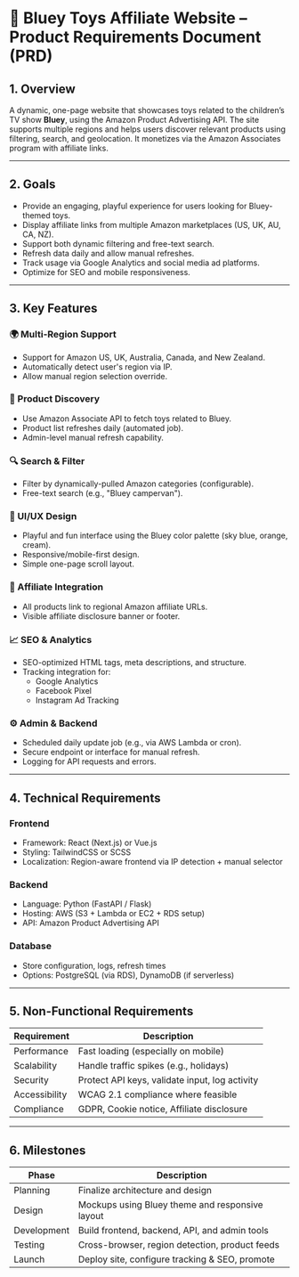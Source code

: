 # 🧸 Bluey Toys Affiliate Website – Product Requirements Document (PRD)

## 1. Overview

A dynamic, one-page website that showcases toys related to the children’s TV show **Bluey**, using the Amazon Product Advertising API. The site supports multiple regions and helps users discover relevant products using filtering, search, and geolocation. It monetizes via the Amazon Associates program with affiliate links.

---

## 2. Goals

- Provide an engaging, playful experience for users looking for Bluey-themed toys.
- Display affiliate links from multiple Amazon marketplaces (US, UK, AU, CA, NZ).
- Support both dynamic filtering and free-text search.
- Refresh data daily and allow manual refreshes.
- Track usage via Google Analytics and social media ad platforms.
- Optimize for SEO and mobile responsiveness.

---

## 3. Key Features

### 🌍 Multi-Region Support

- Support for Amazon US, UK, Australia, Canada, and New Zealand.
- Automatically detect user's region via IP.
- Allow manual region selection override.

### 🎁 Product Discovery

- Use Amazon Associate API to fetch toys related to Bluey.
- Product list refreshes daily (automated job).
- Admin-level manual refresh capability.

### 🔍 Search & Filter

- Filter by dynamically-pulled Amazon categories (configurable).
- Free-text search (e.g., "Bluey campervan").

### 📱 UI/UX Design

- Playful and fun interface using the Bluey color palette (sky blue, orange, cream).
- Responsive/mobile-first design.
- Simple one-page scroll layout.

### 💼 Affiliate Integration

- All products link to regional Amazon affiliate URLs.
- Visible affiliate disclosure banner or footer.

### 📈 SEO & Analytics

- SEO-optimized HTML tags, meta descriptions, and structure.
- Tracking integration for:
  - Google Analytics
  - Facebook Pixel
  - Instagram Ad Tracking

### ⚙️ Admin & Backend

- Scheduled daily update job (e.g., via AWS Lambda or cron).
- Secure endpoint or interface for manual refresh.
- Logging for API requests and errors.

---

## 4. Technical Requirements

### Frontend

- Framework: React (Next.js) or Vue.js
- Styling: TailwindCSS or SCSS
- Localization: Region-aware frontend via IP detection + manual selector

### Backend

- Language: Python (FastAPI / Flask)
- Hosting: AWS (S3 + Lambda or EC2 + RDS setup)
- API: Amazon Product Advertising API

### Database

- Store configuration, logs, refresh times
- Options: PostgreSQL (via RDS), DynamoDB (if serverless)

---

## 5. Non-Functional Requirements

| Requirement   | Description                                      |
|---------------|--------------------------------------------------|
| Performance   | Fast loading (especially on mobile)              |
| Scalability   | Handle traffic spikes (e.g., holidays)           |
| Security      | Protect API keys, validate input, log activity   |
| Accessibility | WCAG 2.1 compliance where feasible               |
| Compliance    | GDPR, Cookie notice, Affiliate disclosure        |

---

## 6. Milestones

| Phase        | Description                                     |
|--------------|-------------------------------------------------|
| Planning     | Finalize architecture and design                |
| Design       | Mockups using Bluey theme and responsive layout |
| Development  | Build frontend, backend, API, and admin tools   |
| Testing      | Cross-browser, region detection, product feeds  |
| Launch       | Deploy site, configure tracking & SEO, promote  |